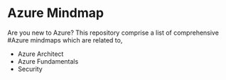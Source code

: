 # Azure Mindmap

Are you new to Azure? This repository comprise a list of comprehensive #Azure mindmaps which are related to,

* Azure Architect
* Azure Fundamentals
* Security
